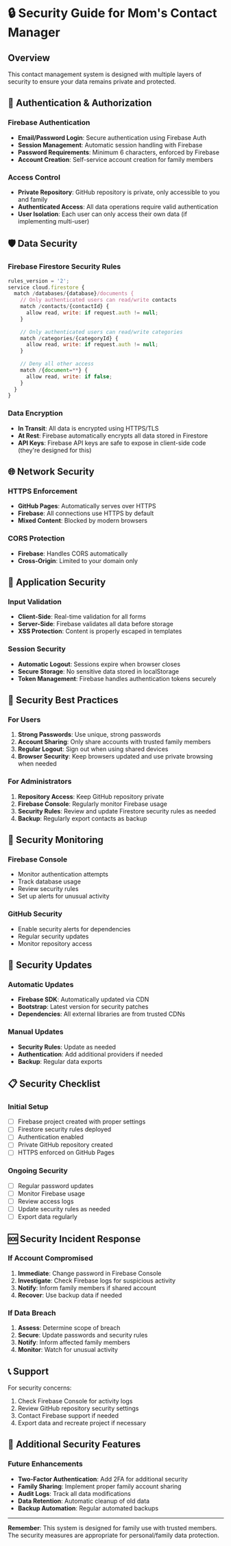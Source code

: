 # 🔒 Security Guide for Mom's Contact Manager

## Overview
This contact management system is designed with multiple layers of security to ensure your data remains private and protected.

## 🔐 Authentication & Authorization

### Firebase Authentication
- **Email/Password Login**: Secure authentication using Firebase Auth
- **Session Management**: Automatic session handling with Firebase
- **Password Requirements**: Minimum 6 characters, enforced by Firebase
- **Account Creation**: Self-service account creation for family members

### Access Control
- **Private Repository**: GitHub repository is private, only accessible to you and family
- **Authenticated Access**: All data operations require valid authentication
- **User Isolation**: Each user can only access their own data (if implementing multi-user)

## 🛡️ Data Security

### Firebase Firestore Security Rules
```javascript
rules_version = '2';
service cloud.firestore {
  match /databases/{database}/documents {
    // Only authenticated users can read/write contacts
    match /contacts/{contactId} {
      allow read, write: if request.auth != null;
    }
    
    // Only authenticated users can read/write categories
    match /categories/{categoryId} {
      allow read, write: if request.auth != null;
    }
    
    // Deny all other access
    match /{document=**} {
      allow read, write: if false;
    }
  }
}
```

### Data Encryption
- **In Transit**: All data is encrypted using HTTPS/TLS
- **At Rest**: Firebase automatically encrypts all data stored in Firestore
- **API Keys**: Firebase API keys are safe to expose in client-side code (they're designed for this)

## 🌐 Network Security

### HTTPS Enforcement
- **GitHub Pages**: Automatically serves over HTTPS
- **Firebase**: All connections use HTTPS by default
- **Mixed Content**: Blocked by modern browsers

### CORS Protection
- **Firebase**: Handles CORS automatically
- **Cross-Origin**: Limited to your domain only

## 📱 Application Security

### Input Validation
- **Client-Side**: Real-time validation for all forms
- **Server-Side**: Firebase validates all data before storage
- **XSS Protection**: Content is properly escaped in templates

### Session Security
- **Automatic Logout**: Sessions expire when browser closes
- **Secure Storage**: No sensitive data stored in localStorage
- **Token Management**: Firebase handles authentication tokens securely

## 🔧 Security Best Practices

### For Users
1. **Strong Passwords**: Use unique, strong passwords
2. **Account Sharing**: Only share accounts with trusted family members
3. **Regular Logout**: Sign out when using shared devices
4. **Browser Security**: Keep browsers updated and use private browsing when needed

### For Administrators
1. **Repository Access**: Keep GitHub repository private
2. **Firebase Console**: Regularly monitor Firebase usage
3. **Security Rules**: Review and update Firestore security rules as needed
4. **Backup**: Regularly export contacts as backup

## 🚨 Security Monitoring

### Firebase Console
- Monitor authentication attempts
- Track database usage
- Review security rules
- Set up alerts for unusual activity

### GitHub Security
- Enable security alerts for dependencies
- Regular security updates
- Monitor repository access

## 🔄 Security Updates

### Automatic Updates
- **Firebase SDK**: Automatically updated via CDN
- **Bootstrap**: Latest version for security patches
- **Dependencies**: All external libraries are from trusted CDNs

### Manual Updates
- **Security Rules**: Update as needed
- **Authentication**: Add additional providers if needed
- **Backup**: Regular data exports

## 📋 Security Checklist

### Initial Setup
- [ ] Firebase project created with proper settings
- [ ] Firestore security rules deployed
- [ ] Authentication enabled
- [ ] Private GitHub repository created
- [ ] HTTPS enforced on GitHub Pages

### Ongoing Security
- [ ] Regular password updates
- [ ] Monitor Firebase usage
- [ ] Review access logs
- [ ] Update security rules as needed
- [ ] Export data regularly

## 🆘 Security Incident Response

### If Account Compromised
1. **Immediate**: Change password in Firebase Console
2. **Investigate**: Check Firebase logs for suspicious activity
3. **Notify**: Inform family members if shared account
4. **Recover**: Use backup data if needed

### If Data Breach
1. **Assess**: Determine scope of breach
2. **Secure**: Update passwords and security rules
3. **Notify**: Inform affected family members
4. **Monitor**: Watch for unusual activity

## 📞 Support

For security concerns:
1. Check Firebase Console for activity logs
2. Review GitHub repository security settings
3. Contact Firebase support if needed
4. Export data and recreate project if necessary

## 🔐 Additional Security Features

### Future Enhancements
- **Two-Factor Authentication**: Add 2FA for additional security
- **Family Sharing**: Implement proper family account sharing
- **Audit Logs**: Track all data modifications
- **Data Retention**: Automatic cleanup of old data
- **Backup Automation**: Regular automated backups

---

**Remember**: This system is designed for family use with trusted members. The security measures are appropriate for personal/family data protection. 